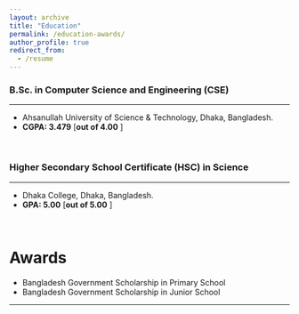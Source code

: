 ```yaml
---
layout: archive
title: "Education"
permalink: /education-awards/
author_profile: true
redirect_from:
  - /resume
---
```


### B.Sc. in Computer Science and Engineering (CSE)
___________________________________


* Ahsanullah University of Science & Technology, Dhaka, Bangladesh.
* **CGPA:  3.479** [**out of 4.00** ]
<br /> 


### Higher Secondary School Certificate (HSC) in Science
___________________________________


* Dhaka College, Dhaka, Bangladesh.
* **GPA:  5.00** [**out of 5.00** ]
<br /> 

# Awards

* Bangladesh Government Scholarship in Primary School
* Bangladesh Government Scholarship in Junior School

___________________________________________